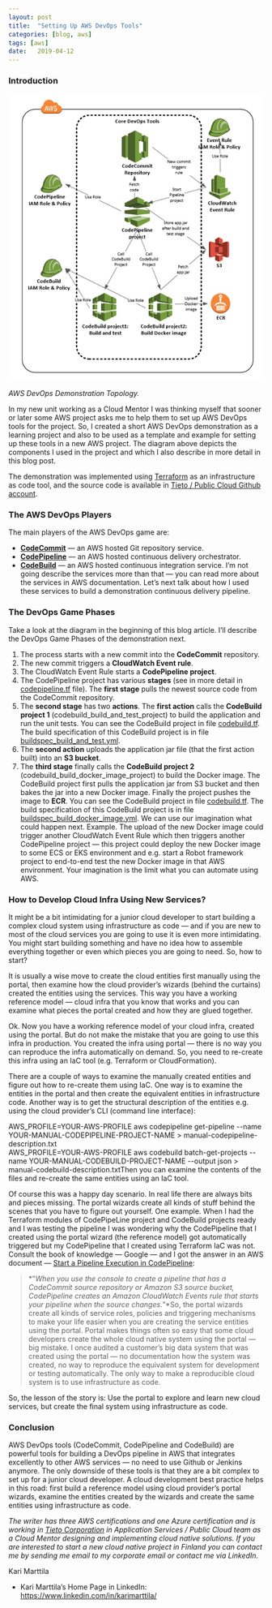 ```yaml
---
layout:	post
title:	"Setting Up AWS DevOps Tools"
categories: [blog, aws]
tags: [aws]
date:	2019-04-12
---
```


### Introduction

![](/img/2019-04-12-setting-up-aws-devops-tools_img_1.png)

*AWS DevOps Demonstration Topology.*

In my new unit working as a Cloud Mentor I was thinking myself that sooner or later some AWS project asks me to help them to set up AWS DevOps tools for the project. So, I created a short AWS DevOps demonstration as a learning project and also to be used as a template and example for setting up these tools in a new AWS project. The diagram above depicts the components I used in the project and which I also describe in more detail in this blog post.

The demonstration was implemented using [Terraform](https://www.terraform.io/) as an infrastructure as code tool, and the source code is available in [Tieto / Public Cloud Github account](https://github.com/tieto-pc/aws-devops-intro-demo).

### The AWS DevOps Players

The main players of the AWS DevOps game are:

* [**CodeCommit**](https://aws.amazon.com/codecommit/) — an AWS hosted Git repository service.
* [**CodePipeline**](https://aws.amazon.com/codepipeline/) — an AWS hosted continuous delivery orchestrator.
* [**CodeBuild**](https://aws.amazon.com/codebuild/) — an AWS hosted continuous integration service.
I’m not going describe the services more than that — you can read more about the services in AWS documentation. Let’s next talk about how I used these services to build a demonstration continuous delivery pipeline.

### The DevOps Game Phases

Take a look at the diagram in the beginning of this blog article. I’ll describe the DevOps Game Phases of the demonstration next.

1. The process starts with a new commit into the **CodeCommit** repository.
2. The new commit triggers a **CloudWatch Event rule**.
3. The CloudWatch Event Rule starts a **CodePipeline project**.
4. The CodePipeline project has various **stages** (see in more detail in [codepipeline.tf](https://github.com/tieto-pc/aws-devops-intro-demo/blob/master/terraform/modules/codepipeline/codepipeline.tf) file). The **first stage** pulls the newest source code from the CodeCommit repository.
5. The **second stage** has two **actions**. The **first action** calls the **CodeBuild project 1** (codebuild\_build\_and\_test\_project) to build the application and run the unit tests. You can see the CodeBuild project in file [codebuild.tf](https://github.com/tieto-pc/aws-devops-intro-demo/blob/master/terraform/modules/codebuild/codebuild.tf). The build specification of this CodeBuild project is in file [buildspec\_build\_and\_test.yml](https://github.com/tieto-pc/java-simple-rest-demo-app/blob/master/codebuild/buildspec_build_and_test.yml "buildspec_build_and_test.yml").
6. The **second action** uploads the application jar file (that the first action built) into an **S3 bucket**.
7. The **third stage** finally calls the **CodeBuild project 2** (codebuild\_build\_docker\_image\_project) to build the Docker image. The CodeBuild project first pulls the application jar from S3 bucket and then bakes the jar into a new Docker image. Finally the project pushes the image to **ECR**. You can see the CodeBuild project in file [codebuild.tf](https://github.com/tieto-pc/aws-devops-intro-demo/blob/master/terraform/modules/codebuild/codebuild.tf). The build specification of this CodeBuild project is in file [buildspec\_build\_docker\_image.yml](https://github.com/tieto-pc/java-simple-rest-demo-app/blob/master/codebuild/buildspec_build_docker_image.yml "buildspec_build_docker_image.yml").
We can use our imagination what could happen next. Example. The upload of the new Docker image could trigger another CloudWatch Event Rule which then triggers another CodePipeline project — this project could deploy the new Docker image to some ECS or EKS environment and e.g. start a Robot framework project to end-to-end test the new Docker image in that AWS environment. Your imagination is the limit what you can automate using AWS.

### How to Develop Cloud Infra Using New Services?

It might be a bit intimidating for a junior cloud developer to start building a complex cloud system using infrastructure as code — and if you are new to most of the cloud services you are going to use it is even more intimidating. You might start building something and have no idea how to assemble everything together or even which pieces you are going to need. So, how to start?

It is usually a wise move to create the cloud entities first manually using the portal, then examine how the cloud provider’s wizards (behind the curtains) created the entities using the services. This way you have a working reference model — cloud infra that you know that works and you can examine what pieces the portal created and how they are glued together.

Ok. Now you have a working reference model of your cloud infra, created using the portal. But do not make the mistake that you are going to use this infra in production. You created the infra using portal — there is no way you can reproduce the infra automatically on demand. So, you need to re-create this infra using an IaC tool (e.g. Terraform or CloudFormation).

There are a couple of ways to examine the manually created entities and figure out how to re-create them using IaC. One way is to examine the entities in the portal and then create the equivalent entities in infrastructure code. Another way is to get the structural description of the entities e.g. using the cloud provider’s CLI (command line interface):

AWS\_PROFILE=YOUR-AWS-PROFILE aws codepipeline get-pipeline --name YOUR-MANUAL-CODEPIPELINE-PROJECT-NAME > manual-codepipeline-description.txt  
AWS\_PROFILE=YOUR-AWS-PROFILE aws codebuild batch-get-projects --name YOUR-MANUAL-CODEBUILD-PROJECT-NAME --output json > manual-codebuild-description.txtThen you can examine the contents of the files and re-create the same entities using an IaC tool.

Of course this was a happy day scenario. In real life there are always bits and pieces missing. The portal wizards create all kinds of stuff behind the scenes that you have to figure out yourself. One example. When I had the Terraform modules of CodePipeLine project and CodeBuild projects ready and I was testing the pipeline I was wondering why the CodePipeline that I created using the portal wizard (the reference model) got automatically triggered but my CodePipeline that I created using Terraform IaC was not. Consult the book of knowledge — Google — and I got the answer in an AWS document — [Start a Pipeline Execution in CodePipeline](https://docs.aws.amazon.com/codepipeline/latest/userguide/pipelines-about-starting.html):


> *”*When you use the console to create a pipeline that has a CodeCommit source repository or Amazon S3 source bucket, CodePipeline creates an Amazon CloudWatch Events rule that starts your pipeline when the source changes.*”*So, the portal wizards create all kinds of service roles, policies and triggering mechanisms to make your life easier when you are creating the service entities using the portal. Portal makes things often so easy that some cloud developers create the whole cloud native system using the portal — big mistake. I once audited a customer’s big data system that was created using the portal — no documentation how the system was created, no way to reproduce the equivalent system for development or testing automatically. The only way to make a reproducible cloud system is to use infrastructure as code.

So, the lesson of the story is: Use the portal to explore and learn new cloud services, but create the final system using infrastructure as code.

### Conclusion

AWS DevOps tools (CodeCommit, CodePipeline and CodeBuild) are powerful tools for building a DevOps pipeline in AWS that integrates excellently to other AWS services — no need to use Github or Jenkins anymore. The only downside of these tools is that they are a bit complex to set up for a junior cloud developer. A cloud development best practice helps in this road: first build a reference model using cloud provider’s portal wizards, examine the entities created by the wizards and create the same entities using infrastructure as code.

*The writer has three AWS certifications and one Azure certification and is working in *[*Tieto Corporation*](https://www.tieto.com/)* in Application Services / Public Cloud team as a Cloud Mentor designing and implementing cloud native solutions. If you are interested to start a new cloud native project in Finland you can contact me by sending me email to my corporate email or contact me via LinkedIn.*

Kari Marttila

* Kari Marttila’s Home Page in LinkedIn: <https://www.linkedin.com/in/karimarttila/>
  
